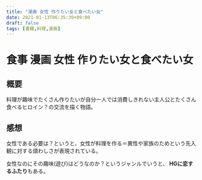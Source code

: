 ```yaml
---
title: "漫画 女性 作りたい女と食べたい女"
date: 2021-01-13T06:35:39+09:00
draft: false
tags: [書籍,料理,漫画]
---
```


# 食事 漫画 女性 作りたい女と食べたい女

## 概要
料理が趣味でたくさん作りたいが自分一人では消費しきれない主人公とたくさん食べるヒロイン？の交流を描く物語。


## 感想
女性である必要は？というと、女性が料理を作る＝異性や家族のためという先入観に対する煩わしさが表現されている。



女性なのにその趣味(遊び)はどうなのか？というジャンルでいうと、
**HGに恋するふたり**もある。


<div class="iframely-embed"><div class="iframely-responsive" style="height: 140px; padding-bottom: 0;"><a href="https://comic-walker.com/jp/contents/detail/KDCW_FS00202041010000_68/" data-iframely-url="//cdn.iframe.ly/sgbhkAR"></a></div></div><script async src="//cdn.iframe.ly/embed.js" charset="utf-8"></script>

<div class="iframely-embed"><div class="iframely-responsive" style="height: 140px; padding-bottom: 0;"><a href="https://www.kadokawa.co.jp/product/321909000422/" data-iframely-url="//cdn.iframe.ly/bbkRmXc"></a></div></div><script async src="//cdn.iframe.ly/embed.js" charset="utf-8"></script>
